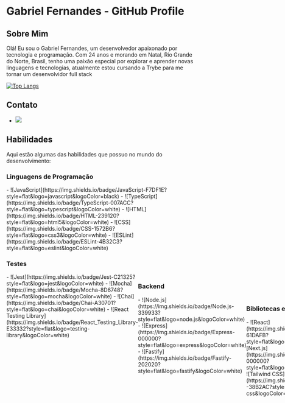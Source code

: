 # Gabriel Fernandes - GitHub Profile

## Sobre Mim

Olá! Eu sou o Gabriel Fernandes, um desenvolvedor apaixonado por tecnologia e programação. Com 24 anos e morando em Natal, Rio Grande do Norte, Brasil, tenho uma paixão especial por explorar e aprender novas linguagens e tecnologias, atualmente estou cursando a Trybe para me tornar um desenvolvidor full stack

[![Top Langs](https://github-readme-stats.vercel.app/api/top-langs/?username=GabrielFeBe&layout=pie&theme=dracula)](https://github.com/GabrielFeBe/github-readme-stats)

## Contato

- <a href='https://www.linkedin.com/in/gabriel-fernandes-453813264/'><img src='https://img.shields.io/badge/LinkedIn-0077B5?style=flat&logo=linkedin&logoColor=white'></a>

## Habilidades

Aqui estão algumas das habilidades que possuo no mundo do desenvolvimento:

### Linguagens de Programação
<div style="display: flex; justify-content: space-around;">
- ![JavaScript](https://img.shields.io/badge/JavaScript-F7DF1E?style=flat&logo=javascript&logoColor=black)
- ![TypeScript](https://img.shields.io/badge/TypeScript-007ACC?style=flat&logo=typescript&logoColor=white)
- ![HTML](https://img.shields.io/badge/HTML-239120?style=flat&logo=html5&logoColor=white)
- ![CSS](https://img.shields.io/badge/CSS-1572B6?style=flat&logo=css3&logoColor=white)
- ![ESLint](https://img.shields.io/badge/ESLint-4B32C3?style=flat&logo=eslint&logoColor=white)
</div>

### Testes
<div style="display: flex; justify-content: space-around;">
- ![Jest](https://img.shields.io/badge/Jest-C21325?style=flat&logo=jest&logoColor=white)
- ![Mocha](https://img.shields.io/badge/Mocha-8D6748?style=flat&logo=mocha&logoColor=white)
- ![Chai](https://img.shields.io/badge/Chai-A30701?style=flat&logo=chai&logoColor=white)
- ![React Testing Library](https://img.shields.io/badge/React_Testing_Library-E33332?style=flat&logo=testing-library&logoColor=white)
<div/>

### Backend
<div style="display: flex; justify-content: space-around;">
- ![Node.js](https://img.shields.io/badge/Node.js-339933?style=flat&logo=node.js&logoColor=white)
- ![Express](https://img.shields.io/badge/Express-000000?style=flat&logo=express&logoColor=white)
- ![Fastify](https://img.shields.io/badge/Fastify-202020?style=flat&logo=fastify&logoColor=white)
<div/>

### Bibliotecas e Frameworks
<div style="display: flex; justify-content: space-around;">
- ![React](https://img.shields.io/badge/React-61DAFB?style=flat&logo=react&logoColor=black)
- ![Next.js](https://img.shields.io/badge/Next.js-000000?style=flat&logo=next.js&logoColor=white)
- ![Tailwind CSS](https://img.shields.io/badge/Tailwind_CSS-38B2AC?style=flat&logo=tailwind-css&logoColor=white)
<div/>

### Ferramentas
<div style="display: flex; justify-content: space-around;">
- ![Linux](https://img.shields.io/badge/Linux-FCC624?style=flat&logo=linux&logoColor=black)
- ![Visual Studio Code](https://img.shields.io/badge/Visual_Studio_Code-007ACC?style=flat&logo=visual-studio-code&logoColor=white)
- ![Git](https://img.shields.io/badge/Git-F05032?style=flat&logo=git&logoColor=white)
- ![GitHub](https://img.shields.io/badge/GitHub-181717?style=flat&logo=github&logoColor=white)
<div/>


